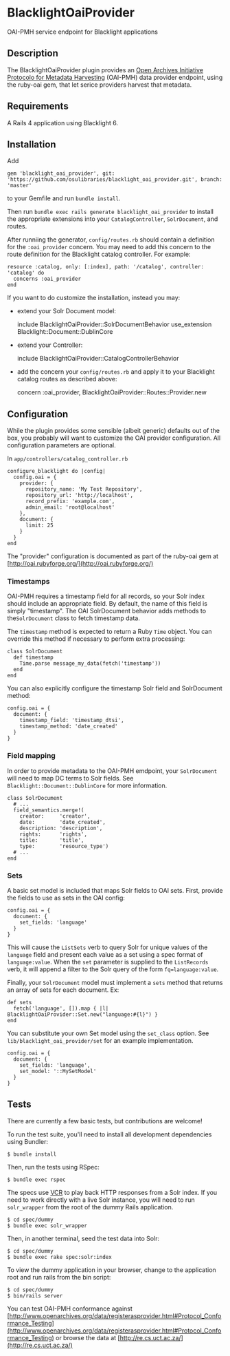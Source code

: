 # BlacklightOaiProvider

OAI-PMH service endpoint for Blacklight applications

## Description

The BlacklightOaiProvider plugin provides an [Open Archives Initiative Protocolo for Metadata Harvesting](http://www.openarchives.org/pmh/) (OAI-PMH) data provider endpoint, using the ruby-oai gem, that let serice providers harvest that metadata.

## Requirements

A Rails 4 application using Blacklight 6.

## Installation

Add

    gem 'blacklight_oai_provider', git: 'https://github.com/osulibraries/blacklight_oai_provider.git', branch: 'master'

to your Gemfile and run `bundle install`.

Then run `bundle exec rails generate blacklight_oai_provider` to install the appropriate extensions into your `CatalogController`, `SolrDocument`, and routes.

After runniing the generator, `config/routes.rb` should contain a definition for the `:oai_provider` concern. You may need to add this concern to the route definition for the Blacklight catalog controller. For example:

    resource :catalog, only: [:index], path: '/catalog', controller: 'catalog' do
      concerns :oai_provider
    end 

If you want to do customize the installation, instead you may:

  * extend your Solr Document model:
    
    include BlacklightOaiProvider::SolrDocumentBehavior
    use_extension Blacklight::Document::DublinCore

  * extend your Controller:

    include BlacklightOaiProvider::CatalogControllerBehavior

  * add the concern your `config/routes.rb` and apply it to your Blacklight catalog routes as described above:

    concern :oai_provider, BlacklightOaiProvider::Routes::Provider.new

## Configuration

While the plugin provides some sensible (albeit generic) defaults out of the box, you probably will want to customize the OAI provider configuration. All configuration parameters are optional.

In `app/controllers/catalog_controller.rb`

    configure_blacklight do |config|
      config.oai = {
        provider: {
          repository_name: 'My Test Repository',
          repository_url: 'http://localhost',
          record_prefix: 'example.com',
          admin_email: 'root@localhost'
        },
        document: {
          limit: 25
        }
      }
    end

The "provider" configuration is documented as part of the ruby-oai gem at [http://oai.rubyforge.org/](http://oai.rubyforge.org/)

### Timestamps

OAI-PMH requires a timestamp field for all records, so your Solr index should include an appropriate field. By default, the name of this field is simply "timestamp". The OAI SolrDocument behavior adds methods to the`SolrDocument` class to fetch timestamp data.

The `timestamp` method is expected to return a Ruby `Time` object. You can override this method if necessary to perform extra processing:

    class SolrDocument
      def timestamp
        Time.parse message_my_data(fetch('timestamp'))
      end
    end

You can also explicitly configure the timestamp Solr field and SolrDocument method:

    config.oai = {
      document: {
        timestamp_field: 'timestamp_dtsi',
        timestamp_method: 'date_created'
      }
    }

### Field mapping

In order to provide metadata to the OAI-PMH emdpoint, your `SolrDocument` will need to map DC terms to Solr fields. See `Blacklight::Document::DublinCore` for more information.

    class SolrDocument
      # ...
      field_semantics.merge!(
        creator:     'creator',
        date:        'date_created',
        description: 'description',
        rights:      'rights',
        title:       'title',
        type:        'resource_type')
      # ...
    end

### Sets

A basic set model is included that maps Solr fields to OAI sets. First, provide the fields to use as sets in the OAI config:

    config.oai = {
      document: {
        set_fields: 'language'
      }
    }

This will cause the `ListSets` verb to query Solr for unique values of the `language` field and present each value as a set using a spec format of `language:value`. When the `set` parameter is supplied to the `ListRecords` verb, it will append a filter to the Solr query of the form `fq=language:value`.

Finally, your `SolrDocument` model must implement a `sets` method that returns an array of sets for each document. Ex:

    def sets
      fetch('language', []).map { |l| BlacklightOaiProvider::Set.new("language:#{l}") }
    end

You can substitute your own Set model using the `set_class` option. See `lib/blacklight_oai_provider/set` for an example implementation.

    config.oai = {
      document: {
        set_fields: 'language',
        set_model: '::MySetModel'
      }
    }

## Tests

There are currently a few basic tests, but contributions are welcome!

To run the test suite, you'll need to install all development dependencies using Bundler:

    $ bundle install

Then, run the tests using RSpec:

    $ bundle exec rspec

The specs use [VCR](https://github.com/vcr/vcr) to play back HTTP responses from a Solr index. If you need to work directly with a live Solr instance, you will need to run `solr_wrapper` from the root of the dummy Rails application.

    $ cd spec/dummy
    $ bundle exec solr_wrapper

Then, in another terminal, seed the test data into Solr:

    $ cd spec/dummy
    $ bundle exec rake spec:solr:index

To view the dummy application in your browser, change to the application root and run rails from the bin script:

    $ cd spec/dummy
    $ bin/rails server

You can test OAI-PMH conformance against [http://www.openarchives.org/data/registerasprovider.html#Protocol_Conformance_Testing](http://www.openarchives.org/data/registerasprovider.html#Protocol_Conformance_Testing) or browse the data at [http://re.cs.uct.ac.za/](http://re.cs.uct.ac.za/) 
